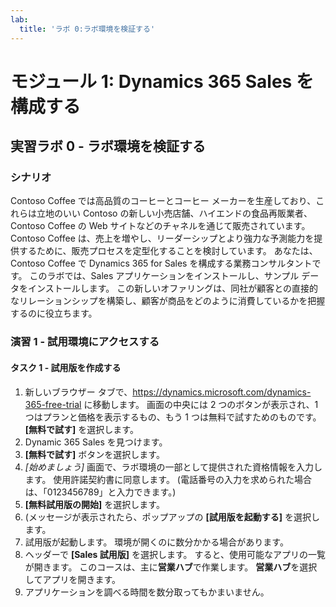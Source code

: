 ```yaml
---
lab:
  title: 'ラボ 0:ラボ環境を検証する'
---
```


# モジュール 1: Dynamics 365 Sales を構成する

## 実習ラボ 0 - ラボ環境を検証する

### シナリオ
Contoso Coffee では高品質のコーヒーとコーヒー メーカーを生産しており、これらは立地のいい Contoso の新しい小売店舗、ハイエンドの食品再販業者、Contoso Coffee の Web サイトなどのチャネルを通じて販売されています。
Contoso Coffee は、売上を増やし、リーダーシップとより強力な予測能力を提供するために、販売プロセスを定型化することを検討しています。 あなたは、Contoso Coffee で Dynamics 365 for Sales を構成する業務コンサルタントです。 このラボでは、Sales アプリケーションをインストールし、サンプル データをインストールします。
この新しいオファリングは、同社が顧客との直接的なリレーションシップを構築し、顧客が商品をどのように消費しているかを把握するのに役立ちます。

### 演習 1 - 試用環境にアクセスする

#### タスク 1 - 試用版を作成する
1. 新しいブラウザー タブで、https://dynamics.microsoft.com/dynamics-365-free-trial に移動します。 画面の中央には 2 つのボタンが表示され、1 つはプランと価格を表示するもの、もう 1 つは無料で試すためのものです。 **[無料で試す]** を選択します。
3. Dynamic 365 Sales を見つけます。
4. **[無料で試す]** ボタンを選択します。
5. *[始めましょう]* 画面で、ラボ環境の一部として提供された資格情報を入力します。 使用許諾契約書に同意します。 (電話番号の入力を求められた場合は、「0123456789」と入力できます。)
6. **[無料試用版の開始]** を選択します。
7. (メッセージが表示されたら、ポップアップの **[試用版を起動する]** を選択します。
8. 試用版が起動します。 環境が開くのに数分かかる場合があります。
9. ヘッダーで **[Sales 試用版]** を選択します。 すると、使用可能なアプリの一覧が開きます。 このコースは、主に**営業ハブ**で作業します。 **営業ハブ**を選択してアプリを開きます。
10. アプリケーションを調べる時間を数分取ってもかまいません。

